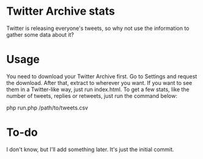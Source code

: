 # Twitter Archive stats
Twitter is releasing everyone's tweets, so why not use the information to gather some data about it? 

# Usage
You need to download your Twitter Archive first. Go to Settings and request the download. After that, extract to wherever you want. If you want to see them in a Twitter-like way, just run index.html.
To get a few stats, like the number of tweets, replies or retweets, just run the command below:
  
  php run.php /path/to/tweets.csv

# To-do 
I don't know, but I'll add something later. It's just the initial commit.